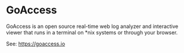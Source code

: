 GoAccess
========

GoAccess is an open source real-time web log analyzer and interactive viewer that runs in a terminal on *nix systems or through your browser.

See: https://goaccess.io
